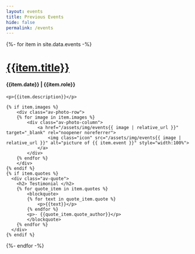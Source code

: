 ```yaml
---
layout: events
title: Previous Events
hide: false
permalink: /events
---
```


<div class="av-container">
  {%- for item in site.data.events -%}
  <div class="av-item">
    <div class="av-heading">
    	<h1><a href="{{item.link}}" target="_blank" rel="noopener noreferrer">{{item.title}}</a></h1>
    	<h4>{{item.date}} | {{item.role}}</h4>
	</div>

    <p>{{item.description}}</p>

    {% if item.images %}
    	<div class="av-photo-row">
	    {% for image in item.images %}
	    	<div class="av-photo-column">
	    		<a href="/assets/img/events{{ image | relative_url }}" target="_blank" rel="noopener noreferrer">
	    			<img class="icon" src="/assets/img/events{{ image | relative_url }}" alt="picture of {{ item.event }}" style="width:100%">
	    		</a>
	    	</div>
	    {% endfor %}
	    </div>
    {% endif %}
    {% if item.quotes %}
      <div class="av-quote">
  	    <h2> Testimonial </h2>
        {% for quote_item in item.quotes %}
    	    <blockquote>
    	    {% for text in quote_item.quote %}
    	    	<p>{{text}}</p>
    	    {% endfor %}
    	    <p>- {{quote_item.quote_author}}</p>
    	    </blockquote>
        {% endfor %}
      </div>
	{% endif %}
  </div>
  {%- endfor -%}
</div>
<br>
